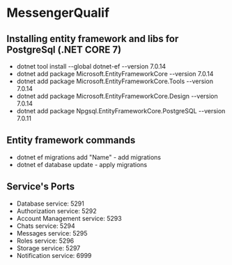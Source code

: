 # MessengerQualif

## Installing entity framework and libs for PostgreSql (.NET CORE 7)
* dotnet tool install --global dotnet-ef --version 7.0.14
* dotnet add package Microsoft.EntityFrameworkCore --version 7.0.14
* dotnet add package Microsoft.EntityFrameworkCore.Tools --version 7.0.14
* dotnet add package Microsoft.EntityFrameworkCore.Design --version 7.0.14
* dotnet add package Npgsql.EntityFrameworkCore.PostgreSQL --version 7.0.11


## Entity framework commands
* dotnet ef migrations add "Name" - add migrations
* dotnet ef database update - apply migrations

## Service's Ports
* Database service: 5291
* Authorization service: 5292
* Account Management service: 5293
* Chats service: 5294
* Messages service: 5295
* Roles service: 5296
* Storage service: 5297
* Notification service: 6999
